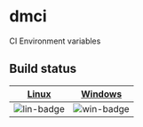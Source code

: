 # dmci
CI Environment variables

## Build status
| [Linux][lin-link] | [Windows][win-link] |
| :---------------: | :-----------------: |
| ![lin-badge]      | ![win-badge]        |

[lin-badge]: https://travis-ci.org/brinkqiang/dmci.svg?branch=master "Travis build status"
[lin-link]:  https://travis-ci.org/brinkqiang/dmci "Travis build status"
[win-badge]: https://ci.appveyor.com/api/projects/status/github/brinkqiang/dmci?branch=master&svg=true "AppVeyor build status"
[win-link]:  https://ci.appveyor.com/project/brinkqiang/dmci "AppVeyor build status"